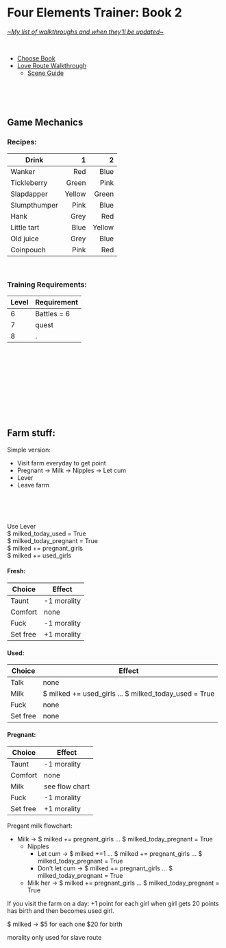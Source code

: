 # Four Elements Trainer: Book 2
[*\~My list of walkthroughs and when they'll be updated\~*](https://www.patreon.com/maimlain)

<br>

- [Choose Book](https://github.com/maim-lain/fourelements/blob/master/README.md)
- [Love Route Walkthrough](https://github.com/maim-lain/fourelements/blob/master/book-2/loveroute.md)
  - [Scene Guide](https://github.com/maim-lain/fourelements/blob/master/book-2/lovescenes.md)
  
 <!---

- [Slave Route Walkthrough](https://github.com/maim-lain/fourelements/blob/master/book-2/slaveroute.md)
  - [Scene Guide](https://github.com/maim-lain/fourelements/blob/master/book-2/slavescenes.md)
- [Quest Walkthroughs](https://github.com/maim-lain/fourelements/blob/master/book-2/questwalk.md)

--->

<br>
<br>
<br>

## Game Mechanics
### Recipes:
Drink | 1 | 2
--- | ---: | ---:
Wanker | Red | Blue
Tickleberry | Green | Pink
Slapdapper | Yellow | Green
Slumpthumper | Pink | Blue
Hank | Grey | Red
Little tart | Blue | Yellow
Old juice | Grey | Blue
Coinpouch | Pink | Red

<br>

### Training Requirements:
Level | Requirement
--- | ---
6 | Battles = 6
7 | quest
8 | .


<br>
<br>
<br>
<br>
<br>
<br>
<br>
<br>
<br>


## Farm stuff:

Simple version:
- Visit farm everyday to get point
- Pregnant -> Milk -> Nipples -> Let cum
- Lever
- Leave farm

<br>
<br>
<br>

Use Lever  
$ milked_today_used = True  
$ milked_today_pregnant = True  
$ milked += pregnant_girls  
$ milked += used_girls


#### Fresh:
Choice | Effect
--- | ---
Taunt | -1 morality
Comfort | none
Fuck | -1 morality
Set free | +1 morality



#### Used:
Choice | Effect
--- | ---
Talk | none
Milk | $ milked += used_girls ... $ milked_today_used = True
Fuck | none
Set free | none



#### Pregnant:
Choice | Effect
--- | ---
Taunt | -1 morality
Comfort | none
Milk | see flow chart
Fuck | -1 morality
Set free | +1 morality


Pregant milk flowchart:
- Milk -> $ milked += pregnant_girls ... $ milked_today_pregnant = True
	- Nipples
		- Let cum -> $ milked +=1 ... $ milked += pregnant_girls ... $ milked_today_pregnant = True
		- Don't let cum -> $ milked += pregnant_girls ... $ milked_today_pregnant = True
	- Milk her -> $ milked += pregnant_girls ... $ milked_today_pregnant = True



If you visit the farm on a day:
+1 point for each girl
when girl gets 20 points  has birth and then becomes used girl.

$ milked -> $5 for each one
$20 for birth


morality only used for slave route
